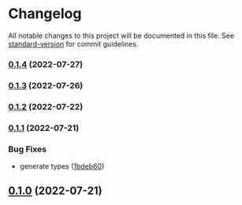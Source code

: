 # Changelog

All notable changes to this project will be documented in this file. See [standard-version](https://github.com/conventional-changelog/standard-version) for commit guidelines.

### [0.1.4](https://github.com/dreamnettech/monorepo/compare/ipfs-v0.1.3...ipfs-v0.1.4) (2022-07-27)

### [0.1.3](https://github.com/dreamnettech/monorepo/compare/ipfs-v0.1.2...ipfs-v0.1.3) (2022-07-26)

### [0.1.2](https://github.com/dreamnettech/monorepo/compare/ipfs-v0.1.1...ipfs-v0.1.2) (2022-07-22)

### [0.1.1](https://github.com/dreamnettech/monorepo/compare/ipfs-v0.1.0...ipfs-v0.1.1) (2022-07-21)


### Bug Fixes

* generate types ([1bdeb60](https://github.com/dreamnettech/monorepo/commit/1bdeb60e7c6b99a91e2e7a5a41274d3cf05c25ec))

## [0.1.0](https://github.com/dreamnettech/monorepo/compare/ipfs-v4.0.1...ipfs-v0.1.0) (2022-07-21)
